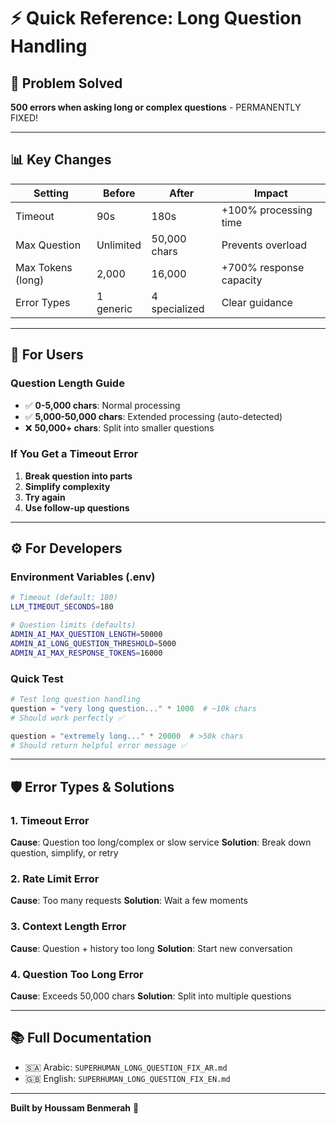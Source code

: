 # ⚡ Quick Reference: Long Question Handling

## 🎯 Problem Solved
**500 errors when asking long or complex questions** - PERMANENTLY FIXED!

---

## 📊 Key Changes

| Setting | Before | After | Impact |
|---------|--------|-------|--------|
| Timeout | 90s | 180s | +100% processing time |
| Max Question | Unlimited | 50,000 chars | Prevents overload |
| Max Tokens (long) | 2,000 | 16,000 | +700% response capacity |
| Error Types | 1 generic | 4 specialized | Clear guidance |

---

## 🚀 For Users

### Question Length Guide
- ✅ **0-5,000 chars**: Normal processing
- ✅ **5,000-50,000 chars**: Extended processing (auto-detected)
- ❌ **50,000+ chars**: Split into smaller questions

### If You Get a Timeout Error
1. **Break question into parts**
2. **Simplify complexity**
3. **Try again**
4. **Use follow-up questions**

---

## ⚙️ For Developers

### Environment Variables (.env)
```bash
# Timeout (default: 180)
LLM_TIMEOUT_SECONDS=180

# Question limits (defaults)
ADMIN_AI_MAX_QUESTION_LENGTH=50000
ADMIN_AI_LONG_QUESTION_THRESHOLD=5000
ADMIN_AI_MAX_RESPONSE_TOKENS=16000
```

### Quick Test
```python
# Test long question handling
question = "very long question..." * 1000  # ~10k chars
# Should work perfectly ✅

question = "extremely long..." * 20000  # >50k chars
# Should return helpful error message ✅
```

---

## 🛡️ Error Types & Solutions

### 1. Timeout Error
**Cause**: Question too long/complex or slow service
**Solution**: Break down question, simplify, or retry

### 2. Rate Limit Error
**Cause**: Too many requests
**Solution**: Wait a few moments

### 3. Context Length Error
**Cause**: Question + history too long
**Solution**: Start new conversation

### 4. Question Too Long Error
**Cause**: Exceeds 50,000 chars
**Solution**: Split into multiple questions

---

## 📚 Full Documentation
- 🇸🇦 Arabic: `SUPERHUMAN_LONG_QUESTION_FIX_AR.md`
- 🇬🇧 English: `SUPERHUMAN_LONG_QUESTION_FIX_EN.md`

---

**Built by Houssam Benmerah** 🚀

